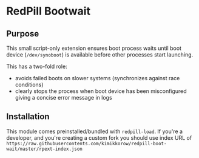 # RedPill Bootwait


## Purpose
This small script-only extension ensures boot process waits until boot device (`/dev/synoboot`) is available before
other processes start launching.

This has a two-fold role:
- avoids failed boots on slower systems (synchronizes against race conditions)
- clearly stops the process when boot device has been misconfigured giving a concise error message in logs

## Installation
This module comes preinstalled/bundled with `redpill-load`. If you're a developer, and you're creating a custom fork you
should use index URL of `https://raw.githubusercontents.com/kimikkorow/redpill-boot-wait/master/rpext-index.json`
